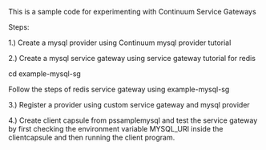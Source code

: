 This is a sample code for experimenting with Continuum Service Gateways


Steps:

1.) Create a mysql provider using Continuum mysql provider tutorial

2.) Create a mysql service gateway using service gateway tutorial for redis

cd example-mysql-sg

Follow the steps of redis service gateway using example-mysql-sg

3.) Register a provider using custom service gateway and mysql provider

4.) Create client capsule from pssamplemysql and test the service gateway by first checking the environment variable MYSQL_URI inside the clientcapsule and then running the client program.

